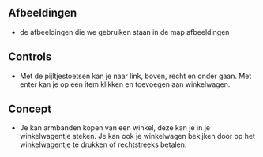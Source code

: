 ## Afbeeldingen

* de afbeeldingen die we gebruiken staan in de map afbeeldingen

## Controls

* Met de pijltjestoetsen kan je naar link, boven, recht en onder gaan. Met enter kan je op een item klikken en toevoegen aan winkelwagen.

## Concept

* Je kan armbanden kopen van een winkel, deze kan je in je winkelwagentje steken. Je kan ook je winkelwagen bekijken door op het winkelwagentje te drukken of rechtstreeks betalen.

